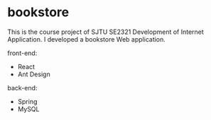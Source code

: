 # bookstore

This is the course project of SJTU SE2321 Development of Internet Application. I developed a bookstore Web application.

front-end: 
* React
* Ant Design

back-end:

* Spring
* MySQL
